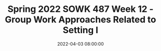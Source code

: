 ---
layout: single_presentation
name: spring-2022-sowk-487-week-12-group-work-approaches-related-to-setting-i.md
title: "Spring 2022 SOWK 487 Week 12 - Group Work Approaches Related to Setting I"
date:  2022-04-03 08:00:00
presentation_id: dUaGrg
permalink: /dUaGrg/
redirect_from:
  - /presentations/dUaGrg/spring-2022-sowk-487-week-12-group-work-approaches-related-to-setting-i
slides: 
  - slide_name: deck-8142-large-0.jpeg
    slide_text: >
      <p>Group Work Approaches
      RELATED TO SETTINGS Part 1 of 2 Physical &amp; Mental Health Involuntary Clients Strength-Based with Children &amp; Adolescents Child Welfare
      SOWK 487
      Jacob Campbell, LICSW - Spring 2022
      HERITAGE UNIVERSITY</p>
      
  - slide_name: deck-8142-large-1.jpeg
    slide_text: >
      <p>THE KEYS TO STAYING ON TRACK SOWK 487
      Jacob Campbell, LICSW - Spring 2022
      HERITAGE UNIVERSITY</p>
      
  - slide_name: deck-8142-large-2.jpeg
    slide_text: >
      <p>GROUP WORK APPROACHES Strength-Based Physical &amp; Mental
      Involuntary
      Groups w/
      Health
      Clients
      Children &amp;
      Child Welfare
      Adolescents
      Ruffolo and Maker (2017) Chapter 13 - EvidenceBased Group Work in Mental Health Practice
      SOWK 487
      Rooney and Chovanec (2017) Chapter 14 Involuntary Groups
      Malekoff (2017) Chapter 15 Strengths-Based Group Work with Children and Adolescents
      Jacob Campbell, LICSW - Spring 2022
      Rittner (2017) Chapter 16 Group work in Child Welfare
      HERITAGE UNIVERSITY</p>
      
  - slide_name: deck-8142-large-3.jpeg
    slide_text: >
      <p>GROUPS IN PHYSICAL AND MENTAL HEALTH
      Redistributional Justice
      Identity Concerns
      Uncertain Conditions
      Crisis Situations
      (Ruffolo &amp; Maker, 2017) SOWK 487
      Jacob Campbell, LICSW - Spring 2022
      HERITAGE UNIVERSITY</p>
      
  - slide_name: deck-8142-large-4.jpeg
    slide_text: >
      <p>INVOLUNTARY GROUPS Reactance Theory Stages of Change Model Motivational Interviewing Stages of group change for involuntary clients
      (Rooney &amp; Chovanec, 2017) SOWK 487
      Jacob Campbell, LICSW - Spring 2022
      HERITAGE UNIVERSITY</p>
      
  - slide_name: deck-8142-large-5.jpeg
    slide_text: >
      <p>REACTANCE THEORY Mental E ects: Perceptual or judgmental changes
      Importance of freedom
      Reactance
      Magnitude of threat to freedom
      Behavioral E ects: Opposition, aggression, etc.
      (Brehm, 1972)
      ff
      ff
      SOWK 487
      Jacob Campbell, LICSW - Spring 2022
      HERITAGE UNIVERSITY</p>
      
  - slide_name: deck-8142-large-6.jpeg
    slide_text: >
      <p>MOTIVATIONAL INTERVIEWING</p>
      
  - slide_name: deck-8142-large-7.jpeg
    slide_text: >
      <p>STAGES OF CHANGE Maintenance
      Pre-contemplation
      Relapse
      Contemplation Action
      any time
      Preparation (Miller &amp; Rollnick, 2013)
      SOWK 487
      Jacob Campbell, LICSW - Spring 2022
      HERITAGE UNIVERSITY</p>
      
  - slide_name: deck-8142-large-8.jpeg
    slide_text: >
      <p>THE “SPIRIT” OF MOTIVATIONAL INTERVIEWING
      Collaboration vs. Confrontation
      Evocation vs. Imposing Ideas
      Autonomy vs. Authority
      (Miller &amp; Rollnick, 2013) SOWK 487
      Jacob Campbell, LICSW - Spring 2022
      HERITAGE UNIVERSITY</p>
      
  - slide_name: deck-8142-large-9.jpeg
    slide_text: >
      <p>THE PRINCIPLES OF MOTIVATIONAL INTERVIEWING
      Express Empathy
      Support Self-E icacy
      Roll with Resistance
      Develop Discrepancy
      (Miller &amp; Rollnick, 2013)
      ff
      SOWK 487
      Jacob Campbell, LICSW - Spring 2022
      HERITAGE UNIVERSITY</p>
      
  - slide_name: deck-8142-large-10.jpeg
    slide_text: >
      <p>THE PRINCIPLES OF MOTIVATIONAL INTERVIEWING
      Express Empathy
      Support Self-E icacy
      Basis for client feeling heard and understood Permits clients to honestly share experiences
      Roll with Resistance
      Relies on client’s experiencing clinician seeing from their point of view
      Develop Discrepancy
      (Miller &amp; Rollnick, 2013)
      ff
      SOWK 487
      Jacob Campbell, LICSW - Spring 2022
      HERITAGE UNIVERSITY</p>
      
  - slide_name: deck-8142-large-11.jpeg
    slide_text: >
      <p>THE PRINCIPLES OF MOTIVATIONAL INTERVIEWING
      Express Empathy
      Support Self-E icacy
      Strengths-based approach Client must believe change is possible
      Roll with Resistance
      Clients often have tried to change, and been unable
      Develop Discrepancy
      (Miller &amp; Rollnick, 2013)
      ff
      SOWK 487
      Jacob Campbell, LICSW - Spring 2022
      HERITAGE UNIVERSITY</p>
      
  - slide_name: deck-8142-large-12.jpeg
    slide_text: >
      <p>THE PRINCIPLES OF MOTIVATIONAL INTERVIEWING
      Express Empathy
      Experiences con lict with view of problem or solution Support Self-E icacy
      Roll with Resistance
      Con licts based on ambivalence about change Clinician’s job to avoid confronting in the early stages Clients de ine their own problems and solutions
      Develop Discrepancy
      Inviting clients to examine new point of view
      (Miller &amp; Rollnick, 2013)
      f
      ff
      f
      f
      SOWK 487
      Jacob Campbell, LICSW - Spring 2022
      HERITAGE UNIVERSITY</p>
      
  - slide_name: deck-8142-large-13.jpeg
    slide_text: >
      <p>THE PRINCIPLES OF MOTIVATIONAL INTERVIEWING
      Express Empathy
      Support Self-E icacy
      Motivation occurs where there is a mismatch in values and actions.
      Roll with Resistance
      Gradually helping clients to become aware of how current behaviors lead away from goals.
      Develop Discrepancy
      (Miller &amp; Rollnick, 2013)
      ff
      SOWK 487
      Jacob Campbell, LICSW - Spring 2022
      HERITAGE UNIVERSITY</p>
      
  - slide_name: deck-8142-large-14.jpeg
    slide_text: >
      <p>AGGRESSION REPLACEMENT TRAINING</p>
      
  - slide_name: deck-8142-large-15.jpeg
    slide_text: >
      <p>GROUP NORMS Respect Safety Participation Con identiality
      f
      SOWK 487
      Jacob Campbell, LICSW - Spring 2022
      HERITAGE UNIVERSITY</p>
      
  - slide_name: deck-8142-large-16.jpeg
    slide_text: >
      <p>THINKING ERRORS AKA: Cognitive Distortions
      Thinking Errors or Cognitive Distortions lead us to trouble when we use them to make sense of our poor choices and antisocial behavior. We also end up with consequences that we do not like.
      Self-centered Thinking: Thinking about only your own needs or interests, not caring about others. One example is saying “If I lie to people, it is nobody’s business but mine.” Assuming the Worst: Acting as if the worst outcome in a situation is the only possible outcome. Thinking people are out to get you. One example is saying, “I might as well lie, people won’t believe me if I tell the truth.” Blaming Others: Not accepting responsibility for your choices and consequences. Making it seem like someone forced you to act how you did. Saying someone else is responsible. One example is saying, “People make me lie when they ask too many questions.” Minimizing/mislabeling: Thinking Errors or Cognitive Distortions lead us to trouble when we use them to make sense of our poor choices and antisocial behavior. We also end up with consequences that we do not like. The four thinking errors we learn about in Moral Reasoning are: SOWK 487
      Jacob Campbell, LICSW - Spring 2022
      HERITAGE UNIVERSITY</p>
      
  - slide_name: deck-8142-large-17.jpeg
    slide_text: >
      <p>THINKING ERRORS
      These same styles of thinking can also lead us to positive decisions.
      AKA: Cognitive Distortions
      Style of Thinking
      Positive/Pro-social
      I am not going to rob a bank with you Self-Centered Thinking because I don’t want to get in trouble. You do whatever you want. Assuming the Worst
      Blaming Others
      Minimizing/mislabeling
      If I drink and drive, I will die.
      Okay Because You are using Thinking Ahead to stay out of a situation that may lead to trouble. You are using Thinking Ahead and may save your own life.
      If there weren’t so many drug dealers in If it is a factual statement, then you my neighborhood, it would be a safer are not trying to blame someone place to live. else. It is no big deal to get a lu shot, the needle just hurts for a second.
      You are using a Reminder to help to calm yourself down.
      Jacob Campbell, LICSW - Spring 2022 f
      SOWK 487
      HERITAGE UNIVERSITY</p>
      
  - slide_name: deck-8142-large-18.jpeg
    slide_text: >
      <p>Reggie’s Problem Situation from ART
      “YOUR FATHER IS LATE AGAIN,” REGGIE’S MOTHER TELLS REGGIE ONE NIGHT AS HE SITS DOWN TO DINNER. REGGIE KNOWS WHY; HE PASSED HIS FATHER’S CAR ON THE WAY HOME FROM SCHOOL. IT WAS PARKED OUTSIDE THE MIDTOWN BAR AND GRILL. REGGIE’S MOTHER AND FATHER HAD ARGUED MANY TIMES ABOUT HIS FATHER’S STOPPING OFF AT THE BAR ON HIS WAY HOME FROM WORK. AFTER THEIR LAST ARGUMENT, HIS FATHER HAD PROMISED HE WOULD NEVER DO IT AGAIN. “I WONDER WHY YOUR FATHER IS LATE,” REGGIE’S MOTHER SAYS. “DO YOU THINK I SHOULD TRUST WHAT HE SAID ABOUT NOT DRINKING ANY MORE? DO YOU THINK HE STOPPED OFF AT THE BAR AGAIN?” REGGIE’S MOTHER ASKS HIM. WHAT SHOULD REGGIE SAY OR DO? SOWK 487
      Jacob Campbell, LICSW - Spring 2022
      HERITAGE UNIVERSITY</p>
      
  - slide_name: deck-8142-large-19.jpeg
    slide_text: >
      <p>MORAL REASONING Problem Situation:
      Reggies Problem
      “Real” Problem De inition:
      Name
      1
      2
      3
      4
      5
      Group Decision
      f
      SOWK 487
      Jacob Campbell, LICSW - Spring 2022
      HERITAGE UNIVERSITY</p>
      
  - slide_name: deck-8142-large-20.jpeg
    slide_text: >
      <p>TECHNIQUES UTILIZED WITH INVOLUNTARY GROUPS
      Emphasizing choices already made
      Positive future focus
      Emphasize choice
      Clarifying non-negotiable requirements
      Limited, clear requirements
      Clarifying rights and limitations
      Clarifying roles Avoid emphasis on blaming
      SOWK 487
      Rewarding acknowledging responsibility
      Jacob Campbell, LICSW - Spring 2022
      HERITAGE UNIVERSITY</p>
      
  - slide_name: deck-8142-large-21.jpeg
    slide_text: >
      <p>STRENGTHS BASED GROUP WORK WITH CHILDREN AND ADOLESCENTS 1
      Form groups based on member felt needs and wants, not diagnoses
      2
      Structure groups to welcome the whole person, not just the troubled parts
      3
      Integrate verbal and nonverbal activities
      4
      Decentralize authority and turn control over to group members
      5
      Develop alliances with relevant other people
      6
      Maintain a dual focus on individual change and social reform
      7
      Understand and respect group development as a key to promoting change (Malekoff, 2017)
      SOWK 487
      Jacob Campbell, LICSW - Spring 2022
      HERITAGE UNIVERSITY</p>
      
  - slide_name: deck-8142-large-22.jpeg
    slide_text: >
      <p>NEXT WEEK NO SYNCHRONOUS CLASS April 11, 2022
      SOWK 487
      Jacob Campbell, LICSW - Spring 2022
      HERITAGE UNIVERSITY</p>
      
  - slide_name: deck-8142-large-23.jpeg
    slide_text: >
      <p>ASSIGNMENT 04 Research Paper to Inform Group Practice
      Meta: Points 100 pts (20% of inal grade); Deadline Friday 04/22/22 at 11:55 PM; Completion Submit an individual paper via My Heritage Assignments which is connected to Chalk and Wire
      Task: Working individually, students will complete a research paper regarding a facilitated treatment group. It is helpful for the student to select a group that they might be interested in providing in the future. The group can be on almost any topic. For instance, you may choose to research chemical dependency, sex offender treatment, sexual abuse recovery, grief and loss, parenting children with special needs, homeless teens, etc. The inal paper will be 1,500 to 1,750 words in length. It should be written using APA format and strong academic and professional writing skills. A title page, abstract, written article, and reference page are all included. The paper will consist of a minimum of four sources that guide facilitating your group topic. At least two journal articles must be from peer-reviewed sources. The inal paper should include the following information:
      f
      f
      f
      f
      f
      f
      Criterion for Success: Students will be assessed on their ability to demonstrate effective scholarly writing and practice behaviors. This paper will be graded according to the research and intervention practice behavior rubric and the APA research paper rubric. The competencies will be assessed through the practice behaviors rubric. Grades will be included in inal grades, which must be submitted by the instructor no later than Wednesday 05/18/22 at 5:00 PM.
      • • • •
      Discussion, synthesis, and analysis of the indings of the research Examination how the research indings relate to each other, it is helpful to look for themes in the articles and base your paper around those themes Use of examples about how the information provided should be applied to practice with groups Understanding of how to apply the information to the knowledge of human behavior and the social environment, person-in-environment, and other multidisciplinary theoretical frameworks in interventions with clients and constituencies</p>
      
presentation_description: >
  <p>Week 12 moves into a two-part series of looking at groups that we complete focused on different populations. The first week has readings from Ruffolo and Maker (2017) dive into group work focused on mental health. As we know, many of the groups that social workers end up facilitating include involuntary participants. Rooney and Chovanec (2017) offer many suggestions on how to succeed with this population. Finally, Malekoff (2017) talks about strength-based practices with youth, and Rittner (2017) looks specifically at child welfare. We will be talking about bits and pieces of doing group work with each of these populations during class. We will also be doing a participatory activity out of Aggression Replacement Training.</p>
  <p>Reference</p>
  <p>Malekoff, A. (2017). Chapter 15 - Strengths-based group work with children and adolescents. In C. D. Garvin, L. M. Gutierrez, &amp; M. J. Galinsky <em>Handbook of Social Work with Groups</em> (pp. 255-270). The Guilford Press.</p>
  <p>Rittner, B. (2017). Chapter 16 - Group work in child welfare. In C. D. Garvin, L. M. Gutierrez, &amp; M. J. Galinsky <em>Handbook of Social Work with Groups</em> (pp. 271-286). The Guilford Press.</p>
  <p>Rooney, R., &amp; Chovanec, M. (2017). Chapter 14 - Involuntary groups. In C. D. Garvin, L. M. Gutierrez, &amp; M. J. Galinsky <em>Handbook of Social Work with Groups</em> (pp. 237-254). The Guilford Press.</p>
  <p>Ruffolo, M. C., &amp; Maker, C. M. (2017). Chapter 13 - Evidence-based group work in mental health practice. In C. D. Garvin, L. M. Gutierrez, &amp; M. J. Galinsky <em>Handbook of Social Work with Groups</em> (pp. 220-236). The Guilford Press.</p>
  
downloadable_slides: deck-8142.pdf
slides_count: 24
header:
  teaser: deck-8142-thumb-0.jpeg
presentation_video:
location: "Heritage University"
tags:
  - Heritage University
  - BASW Program
  - SOWK 487w
---